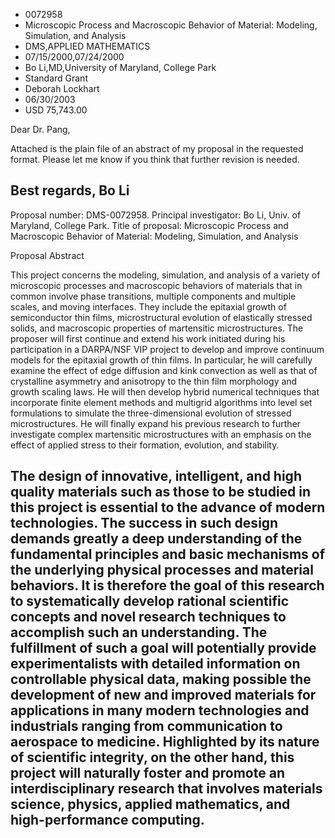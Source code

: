 
* 0072958
* Microscopic Process and Macroscopic Behavior of Material: Modeling, Simulation, and Analysis
* DMS,APPLIED MATHEMATICS
* 07/15/2000,07/24/2000
* Bo Li,MD,University of Maryland, College Park
* Standard Grant
* Deborah Lockhart
* 06/30/2003
* USD 75,743.00

Dear Dr. Pang,

Attached is the plain file of an abstract of my proposal in the requested
format. Please let me know if you think that further revision is needed.

Best regards, Bo Li
--------------------------------------------------------------------------------
Proposal number: DMS-0072958. Principal investigator: Bo Li, Univ. of Maryland,
College Park. Title of proposal: Microscopic Process and Macroscopic Behavior of
Material: Modeling, Simulation, and Analysis

Proposal Abstract

This project concerns the modeling, simulation, and analysis of a variety of
microscopic processes and macroscopic behaviors of materials that in common
involve phase transitions, multiple components and multiple scales, and moving
interfaces. They include the epitaxial growth of semiconductor thin films,
microstructural evolution of elastically stressed solids, and macroscopic
properties of martensitic microstructures. The proposer will first continue and
extend his work initiated during his participation in a DARPA/NSF VIP project to
develop and improve continuum models for the epitaxial growth of thin films. In
particular, he will carefully examine the effect of edge diffusion and kink
convection as well as that of crystalline asymmetry and anisotropy to the thin
film morphology and growth scaling laws. He will then develop hybrid numerical
techniques that incorporate finite element methods and multigrid algorithms into
level set formulations to simulate the three-dimensional evolution of stressed
microstructures. He will finally expand his previous research to further
investigate complex martensitic microstructures with an emphasis on the effect
of applied stress to their formation, evolution, and stability.

The design of innovative, intelligent, and high quality materials such as those
to be studied in this project is essential to the advance of modern
technologies. The success in such design demands greatly a deep understanding of
the fundamental principles and basic mechanisms of the underlying physical
processes and material behaviors. It is therefore the goal of this research to
systematically develop rational scientific concepts and novel research
techniques to accomplish such an understanding. The fulfillment of such a goal
will potentially provide experimentalists with detailed information on
controllable physical data, making possible the development of new and improved
materials for applications in many modern technologies and industrials ranging
from communication to aerospace to medicine. Highlighted by its nature of
scientific integrity, on the other hand, this project will naturally foster and
promote an interdisciplinary research that involves materials science, physics,
applied mathematics, and high-performance computing.
--------------------------------------------------------------------------------


